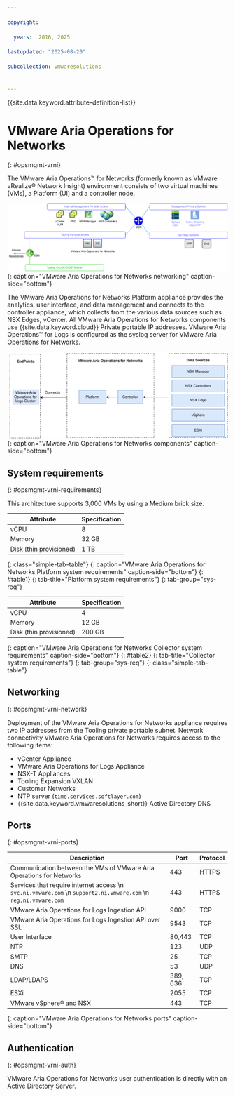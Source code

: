 ```yaml
---

copyright:

  years:  2016, 2025

lastupdated: "2025-08-20"

subcollection: vmwaresolutions


---
```


{{site.data.keyword.attribute-definition-list}}

# VMware Aria Operations for Networks
{: #opsmgmt-vrni}

The VMware Aria Operations™ for Networks (formerly known as VMware vRealize® Network Insight) environment consists of two virtual machines (VMs), a Platform (UI) and a controller node.

![VMware Aria Operations for Networks diagram](../../images/opsmgmt-vrninw.svg "VMware Aria Operations for Networks diagram"){: caption="VMware Aria Operations for Networks networking" caption-side="bottom"}

The VMware Aria Operations for Networks Platform appliance provides the analytics, user interface, and data management and connects to the controller appliance, which collects from the various data sources such as NSX Edges, vCenter. All VMware Aria Operations for Networks components use {{site.data.keyword.cloud}} Private portable IP addresses. VMware Aria Operations™ for Logs is configured as the syslog server for VMware Aria Operations for Networks.

![VMware Aria Operations for Networks components](../../images/opsmgmt-vrnicomponents.svg "VMware Aria Operations for Networks components"){: caption="VMware Aria Operations for Networks components" caption-side="bottom"}

## System requirements
{: #opsmgmt-vrni-requirements}

This architecture supports 3,000 VMs by using a Medium brick size.

| Attribute | Specification |
|-----------|---------------|
| vCPU | 8 |
| Memory | 32 GB |
| Disk (thin provisioned) | 1 TB |
{: class="simple-tab-table"}
{: caption="VMware Aria Operations for Networks Platform system requirements" caption-side="bottom"}
{: #table1}
{: tab-title="Platform system requirements"}
{: tab-group="sys-req"}

| Attribute | Specification |
|-----------|---------------|
| vCPU | 4 |
| Memory | 12 GB |
| Disk (thin provisioned) | 200 GB |
{: caption="VMware Aria Operations for Networks Collector system requirements" caption-side="bottom"}
{: #table2}
{: tab-title="Collector system requirements"}
{: tab-group="sys-req"}
{: class="simple-tab-table"}

## Networking
{: #opsmgmt-vrni-network}

Deployment of the VMware Aria Operations for Networks appliance requires two IP addresses from the Tooling private portable subnet. Network connectivity VMware Aria Operations for Networks requires access to the following items:
* vCenter Appliance
* VMware Aria Operations for Logs Appliance
* NSX-T Appliances
* Tooling Expansion VXLAN
* Customer Networks
* NTP server (`time.services.softlayer.com`)
* {{site.data.keyword.vmwaresolutions_short}} Active Directory DNS

## Ports
{: #opsmgmt-vrni-ports}

| Description | Port | Protocol |
|-------------|------|----------|
| Communication between the VMs of VMware Aria Operations for Networks | 443 | HTTPS |
| Services that require internet access \n `svc.ni.vmware.com` \n `support2.ni.vmware.com` \n `reg.ni.vmware.com` | 443 | HTTPS |
| VMware Aria Operations for Logs Ingestion API | 9000 | TCP |
| VMware Aria Operations for Logs Ingestion API over SSL | 9543 | TCP |
| User Interface | 80,443 | TCP |
| NTP |123 | UDP |
| SMTP | 25 | TCP |
| DNS| 53 | UDP |
| LDAP/LDAPS | 389, 636 | TCP |
| ESXi | 2055 | TCP |
| VMware vSphere® and NSX | 443 | TCP |
{: caption="VMware Aria Operations for Networks ports" caption-side="bottom"}

## Authentication
{: #opsmgmt-vrni-auth}

VMware Aria Operations for Networks user authentication is directly with an Active Directory Server.
